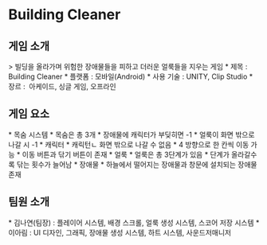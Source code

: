 <h1>Building Cleaner</h1>
<h2>게임 소개</h2>
>  빌딩을 올라가며 위험한 장애물들을 피하고 더러운 얼룩들을 지우는 게임
* 제목 : Building Cleaner
* 플랫폼 : 모바일(Android)
* 사용 기술 : UNITY, Clip Studio
* 장르 :  아케이드, 싱글 게임, 오프라인

<h2>게임 요소</h2>
* 목숨 시스템
  * 목숨은 총 3개
  * 장애물에 캐릭터가 부딪히면 -1
  * 얼룩이 화면 밖으로 나갈 시 -1
* 캐릭터
  *  캐릭턴ㄴ 화면 밖으로 나갈 수 없음
  *  4 방향으로 한 칸씩 이동 가능
  *  이동 버튼과 닦기 버튼이 존재
* 얼룩
  *  얼룩은 총 3단계가 있음
  *  단계가 올라갈수록 닦는 횟수가 늘어남
* 장애물
  * 하늘에서 떨어지는 장애물과 창문에 설치되는 장애물 존재

<h2>팀원 소개</h2>
* 김나연(팀장) : 플레이어 시스템, 배경 스크롤, 얼룩 생성 시스템, 스코어 저장 시스템
* 이아림 : UI 디자인, 그래픽, 장애물 생성 시스템, 하트 시스템, 사운드저매니저
